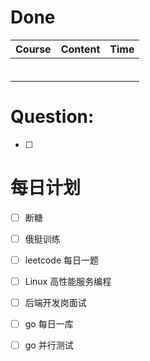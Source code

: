 # Done
| Course | Content | Time |
| ------ | ------- | ---- |
|        |         |      |
|        |         |      |
|        |         |      |
|        |         |      |
|        |         |      |
|        |         |      |

# Question:
- [ ]  

# 每日计划

- [ ] 断糖
- [ ] 俄挺训练
- [ ] leetcode 每日一题
- [ ] Linux 高性能服务编程
- [ ] 后端开发岗面试
- [ ] go 每日一库
- [ ] go 并行测试

